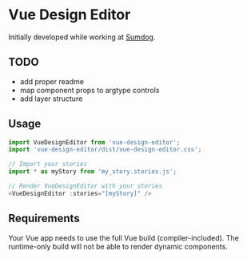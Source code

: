 # Vue Design Editor

Initially developed while working at [Sumdog](https://learn.sumdog.com).

## TODO

- add proper readme
- map component props to argtype controls
- add layer structure

## Usage

```js
import VueDesignEditor from 'vue-design-editor';
import 'vue-design-editor/dist/vue-design-editor.css';

// Import your stories
import * as myStory from 'my_story.stories.js';

// Render VueDesignEditor with your stories
<VueDesignEditor :stories="[myStory]" />
```

## Requirements

Your Vue app needs to use the full Vue build (compiler-included). The runtime-only build will not be able to render dynamic components.

